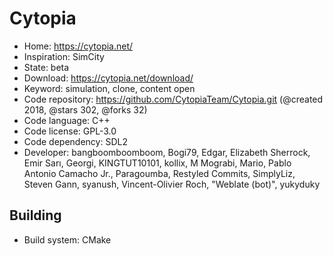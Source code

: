 # Cytopia

- Home: https://cytopia.net/
- Inspiration: SimCity
- State: beta
- Download: https://cytopia.net/download/
- Keyword: simulation, clone, content open
- Code repository: https://github.com/CytopiaTeam/Cytopia.git (@created 2018, @stars 302, @forks 32)
- Code language: C++
- Code license: GPL-3.0
- Code dependency: SDL2
- Developer: bangboomboomboom, Bogi79, Edgar, Elizabeth Sherrock, Emir Sarı, Georgi, KINGTUT10101, kollix, M Mograbi, Mario, Pablo Antonio Camacho Jr., Paragoumba, Restyled Commits, SimplyLiz, Steven Gann, syanush, Vincent-Olivier Roch, "Weblate (bot)", yukyduky

## Building

- Build system: CMake
